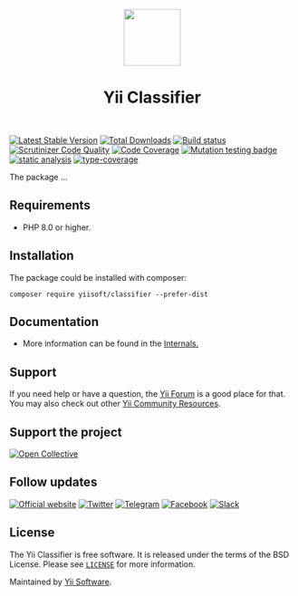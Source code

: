 <p align="center">
    <a href="https://github.com/yiisoft" target="_blank">
        <img src="https://yiisoft.github.io/docs/images/yii_logo.svg" height="100px">
    </a>
    <h1 align="center">Yii Classifier</h1>
    <br>
</p>

[![Latest Stable Version](https://poser.pugx.org/yiisoft/classifier/v/stable.png)](https://packagist.org/packages/yiisoft/classifier)
[![Total Downloads](https://poser.pugx.org/yiisoft/classifier/downloads.png)](https://packagist.org/packages/yiisoft/classifier)
[![Build status](https://github.com/yiisoft/classifier/workflows/build/badge.svg)](https://github.com/yiisoft/classifier/actions?query=workflow%3Abuild)
[![Scrutinizer Code Quality](https://scrutinizer-ci.com/g/yiisoft/classifier/badges/quality-score.png?b=master)](https://scrutinizer-ci.com/g/yiisoft/classifier/?branch=master)
[![Code Coverage](https://scrutinizer-ci.com/g/yiisoft/classifier/badges/coverage.png?b=master)](https://scrutinizer-ci.com/g/yiisoft/classifier/?branch=master)
[![Mutation testing badge](https://img.shields.io/endpoint?style=flat&url=https%3A%2F%2Fbadge-api.stryker-mutator.io%2Fgithub.com%2Fyiisoft%2Fclassifier%2Fmaster)](https://dashboard.stryker-mutator.io/reports/github.com/yiisoft/classifier/master)
[![static analysis](https://github.com/yiisoft/classifier/workflows/static%20analysis/badge.svg)](https://github.com/yiisoft/classifier/actions?query=workflow%3A%22static+analysis%22)
[![type-coverage](https://shepherd.dev/github/yiisoft/classifier/coverage.svg)](https://shepherd.dev/github/yiisoft/classifier)

The package ...

## Requirements

- PHP 8.0 or higher.

## Installation

The package could be installed with composer:

```shell
composer require yiisoft/classifier --prefer-dist
```

## Documentation

- More information can be found in the [Internals.](docs/internals.md)

## Support

If you need help or have a question, the [Yii Forum](https://forum.yiiframework.com/c/yii-3-0/63) is a good place for that.
You may also check out other [Yii Community Resources](https://www.yiiframework.com/community).

## Support the project

[![Open Collective](https://img.shields.io/badge/Open%20Collective-sponsor-7eadf1?logo=open%20collective&logoColor=7eadf1&labelColor=555555)](https://opencollective.com/yiisoft)

## Follow updates

[![Official website](https://img.shields.io/badge/Powered_by-Yii_Framework-green.svg?style=flat)](https://www.yiiframework.com/)
[![Twitter](https://img.shields.io/badge/twitter-follow-1DA1F2?logo=twitter&logoColor=1DA1F2&labelColor=555555?style=flat)](https://twitter.com/yiiframework)
[![Telegram](https://img.shields.io/badge/telegram-join-1DA1F2?style=flat&logo=telegram)](https://t.me/yii3en)
[![Facebook](https://img.shields.io/badge/facebook-join-1DA1F2?style=flat&logo=facebook&logoColor=ffffff)](https://www.facebook.com/groups/yiitalk)
[![Slack](https://img.shields.io/badge/slack-join-1DA1F2?style=flat&logo=slack)](https://yiiframework.com/go/slack)

## License

The Yii Classifier is free software. It is released under the terms of the BSD License.
Please see [`LICENSE`](./LICENSE.md) for more information.

Maintained by [Yii Software](https://www.yiiframework.com/).
